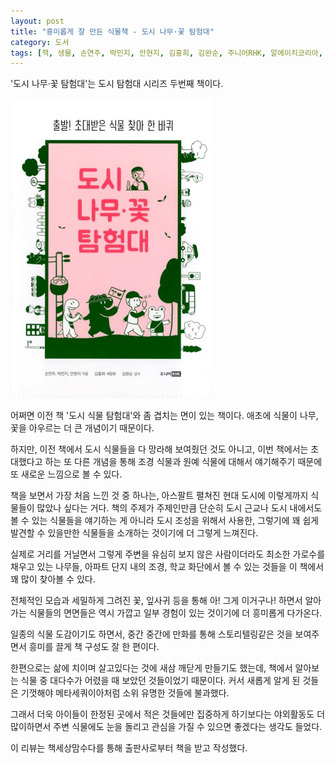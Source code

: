 ```yaml
---
layout: post
title: "흥미롭게 잘 만든 식물책 - 도시 나무·꽃 탐험대"
category: 도서
tags: [책, 생물, 손연주, 박민지, 안현지, 김홍희, 김완순, 주니어RHK, 알에이치코리아, 책세상맘수다, 서평]
---
```


'도시 나무·꽃 탐험대'는
도시 탐험대 시리즈 두번째 책이다.

![표지](/images/book/urban-tree-and-flower-expedition-book-h480.jpg)

어쩌면 이전 책 '도시 식물 탐험대'와 좀 겹치는 면이 있는 책이다.
애초에 식물이 나무, 꽃을 아우르는 더 큰 개념이기 때문이다.

하지만, 이전 책에서 도시 식물들을 다 망라해 보여줬던 것도 아니고,
이번 책에서는 초대했다고 하는 또 다른 개념을 통해
조경 식물과 원예 식물에 대해서 얘기해주기 때문에
또 새로운 느낌으로 볼 수 있다.

책을 보면서 가장 처음 느낀 것 중 하나는,
아스팔트 펼쳐진 현대 도시에 이렇게까지 식물들이 많았나 싶다는 거다.
책의 주제가 주제인만큼
단순히 도시 근교나 도시 내에서도 볼 수 있는 식물들을 얘기하는 게 아니라
도시 조성을 위해서 사용한, 그렇기에 꽤 쉽게 발견할 수 있을만한 식물들을 소개하는 것이기에
더 그렇게 느껴진다.

실제로 거리를 거닐면서 그렇게 주변을 유심히 보지 않은 사람이더라도
최소한 가로수를 채우고 있는 나무들,
아파트 단지 내의 조경,
학교 화단에서 볼 수 있는 것들을
이 책에서 꽤 많이 찾아볼 수 있다.

전체적인 모습과 세밀하게 그려진 꽃, 잎사귀 등을 통해
아! 그게 이거구나! 하면서 알아가는 식물들의 면면들은
역시 가깝고 일부 경험이 있는 것이기에 더 흥미롭게 다가온다.

일종의 식물 도감이기도 하면서,
중간 중간에 만화를 통해 스토리텔링같은 것을 보여주면서
흥미를 끌게 책 구성도 잘 한 편이다.

한편으로는 삶에 치이며 살고있다는 것에 새삼 깨닫게 만들기도 했는데,
책에서 알아보는 식물 중 대다수가 어렸을 때 보았던 것들이었기 때문이다.
커서 새롭게 알게 된 것들은 기껏해야 메타세쿼이아처럼 소위 유명한 것들에 불과했다.

그래서 더욱 아이들이 한정된 곳에서 적은 것들에만 집중하게 하기보다는
야외활동도 더 많이하면서 주변 식물에도 눈을 돌리고 관심을 가질 수 있으면 좋겠다는 생각도 들었다.



<div class="im im-info">
이 리뷰는 책세상맘수다를 통해 출판사로부터 책을 받고 작성했다.
</div>
